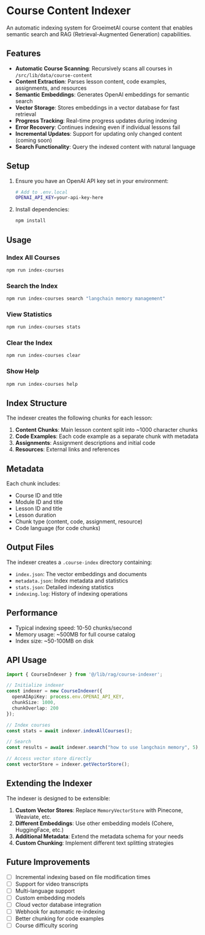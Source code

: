 # Course Content Indexer

An automatic indexing system for GroeimetAI course content that enables semantic search and RAG (Retrieval-Augmented Generation) capabilities.

## Features

- **Automatic Course Scanning**: Recursively scans all courses in `/src/lib/data/course-content`
- **Content Extraction**: Parses lesson content, code examples, assignments, and resources
- **Semantic Embeddings**: Generates OpenAI embeddings for semantic search
- **Vector Storage**: Stores embeddings in a vector database for fast retrieval
- **Progress Tracking**: Real-time progress updates during indexing
- **Error Recovery**: Continues indexing even if individual lessons fail
- **Incremental Updates**: Support for updating only changed content (coming soon)
- **Search Functionality**: Query the indexed content with natural language

## Setup

1. Ensure you have an OpenAI API key set in your environment:
   ```bash
   # Add to .env.local
   OPENAI_API_KEY=your-api-key-here
   ```

2. Install dependencies:
   ```bash
   npm install
   ```

## Usage

### Index All Courses
```bash
npm run index-courses
```

### Search the Index
```bash
npm run index-courses search "langchain memory management"
```

### View Statistics
```bash
npm run index-courses stats
```

### Clear the Index
```bash
npm run index-courses clear
```

### Show Help
```bash
npm run index-courses help
```

## Index Structure

The indexer creates the following chunks for each lesson:

1. **Content Chunks**: Main lesson content split into ~1000 character chunks
2. **Code Examples**: Each code example as a separate chunk with metadata
3. **Assignments**: Assignment descriptions and initial code
4. **Resources**: External links and references

## Metadata

Each chunk includes:
- Course ID and title
- Module ID and title  
- Lesson ID and title
- Lesson duration
- Chunk type (content, code, assignment, resource)
- Code language (for code chunks)

## Output Files

The indexer creates a `.course-index` directory containing:
- `index.json`: The vector embeddings and documents
- `metadata.json`: Index metadata and statistics
- `stats.json`: Detailed indexing statistics
- `indexing.log`: History of indexing operations

## Performance

- Typical indexing speed: 10-50 chunks/second
- Memory usage: ~500MB for full course catalog
- Index size: ~50-100MB on disk

## API Usage

```typescript
import { CourseIndexer } from '@/lib/rag/course-indexer';

// Initialize indexer
const indexer = new CourseIndexer({
  openAIApiKey: process.env.OPENAI_API_KEY,
  chunkSize: 1000,
  chunkOverlap: 200
});

// Index courses
const stats = await indexer.indexAllCourses();

// Search
const results = await indexer.search("how to use langchain memory", 5);

// Access vector store directly
const vectorStore = indexer.getVectorStore();
```

## Extending the Indexer

The indexer is designed to be extensible:

1. **Custom Vector Stores**: Replace `MemoryVectorStore` with Pinecone, Weaviate, etc.
2. **Different Embeddings**: Use other embedding models (Cohere, HuggingFace, etc.)
3. **Additional Metadata**: Extend the metadata schema for your needs
4. **Custom Chunking**: Implement different text splitting strategies

## Future Improvements

- [ ] Incremental indexing based on file modification times
- [ ] Support for video transcripts
- [ ] Multi-language support
- [ ] Custom embedding models
- [ ] Cloud vector database integration
- [ ] Webhook for automatic re-indexing
- [ ] Better chunking for code examples
- [ ] Course difficulty scoring
